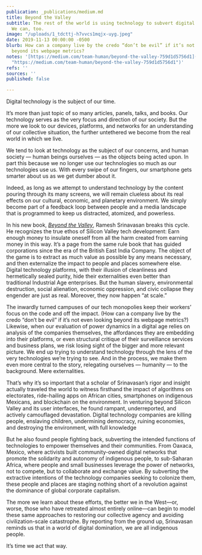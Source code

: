```yaml
---
publication: _publications/medium.md
title: Beyond the Valley
subtitle: The rest of the world is using technology to subvert digital capitalism.
  We can, too.
image: "/uploads/1_tdcttj-h7vvcs1mqjx-uyg.jpeg"
date: 2019-11-13 00:00:00 -0500
blurb: How can a company live by the credo “don’t be evil” if it’s not even looking
  beyond its webpage metrics?
notes: '[https://medium.com/team-human/beyond-the-valley-759d1d5756d1](https://medium.com/team-human/beyond-the-valley-759d1d5756d1
  "https://medium.com/team-human/beyond-the-valley-759d1d5756d1")'
refs: ''
sources: ''
published: false

---
```

Digital technology is the subject of our time.

It’s more than just topic of so many articles, panels, talks, and books. Our technology serves as the very focus and direction of our society. But the more we look to our devices, platforms, and networks for an understanding of our collective situation, the further untethered we become from the real world in which we live.

We tend to look at technology as the subject of our concerns, and human society — human beings ourselves — as the objects being acted upon. In part this because we no longer use our technologies so much as our technologies use us. With every swipe of our fingers, our smartphone gets smarter about us as we get dumber about it.

Indeed, as long as we attempt to understand technology by the content pouring through its many screens, we will remain clueless about its real effects on our cultural, economic, and planetary environment. We simply become part of a feedback loop between people and a media landscape that is programmed to keep us distracted, atomized, and powerless.

In his new book, [_Beyond the Valley_](https://mitpress.mit.edu/books/beyond-valley), Ramesh Srinavasan breaks this cycle. He recognizes the true ethos of Silicon Valley tech development: Earn enough money to insulate oneself from all the harm created from earning money in this way. It’s a page from the same rule book that has guided corporations since the era of the British East India Company. The object of the game is to extract as much value as possible by any means necessary, and then externalize the impact to people and places somewhere else. Digital technology platforms, with their illusion of cleanliness and hermetically sealed purity, hide their externalities even better than traditional Industrial Age enterprises. But the human slavery, environmental destruction, social alienation, economic oppression, and civic collapse they engender are just as real. Moreover, they now happen “at scale.”

The inwardly turned campuses of our tech monopolies keep their workers’ focus on the code and off the impact. (How can a company live by the credo “don’t be evil” if it’s not even looking beyond its webpage metrics?) Likewise, when our evaluation of power dynamics in a digital age relies on analysis of the companies themselves, the affordances they are embedding into their platforms, or even structural critique of their surveillance services and business plans, we risk losing sight of the bigger and more relevant picture. We end up trying to understand technology through the lens of the very technologies we’re trying to see. And in the process, we make them even more central to the story, relegating ourselves — humanity — to the background. Mere externalities.

That’s why it’s so important that a scholar of Srinavasan’s rigor and insight actually traveled the world to witness firsthand the impact of algorithms on electorates, ride-hailing apps on African cities, smartphones on indigenous Mexicans, and blockchain on the environment. In venturing beyond Silicon Valley and its user interfaces, he found rampant, underreported, and actively camouflaged devastation. Digital technology companies are killing people, enslaving children, undermining democracy, ruining economies, and destroying the environment, with full knowledge

But he also found people fighting back, subverting the intended functions of technologies to empower themselves and their communities. From Oaxaca, Mexico, where activists built community-owned digital networks that promote the solidarity and autonomy of indigenous people, to sub-Saharan Africa, where people and small businesses leverage the power of networks, not to compete, but to collaborate and exchange value. By subverting the extractive intentions of the technology companies seeking to colonize them, these people and places are staging nothing short of a revolution against the dominance of global corporate capitalism.

The more we learn about these efforts, the better we in the West—or, worse, those who have retreated almost entirely online—can begin to model these same approaches to restoring our collective agency and avoiding civilization-scale catastrophe. By reporting from the ground up, Srinavasan reminds us that in a world of digital domination, we are all indigenous people.

It’s time we act that way.